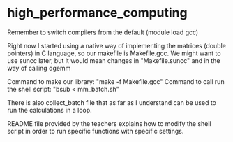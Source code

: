 # high_performance_computing

Remember to switch compilers from the default (module load gcc)

Right now I started using a native way of implementing the matrices (double pointers) in C language, so our makefile is Makefile.gcc. We might want to use suncc later, but it would mean changes in "Makefile.suncc" and in the way of calling dgemm

Command to make our library: "make -f Makefile.gcc"
Command to call run the shell script: "bsub < mm_batch.sh"

There is also collect_batch file that as far as I understand can be used to run the calculations in a loop.

README file provided by the teachers explains how to modify the shell script in order to run specific functions with specific settings.
